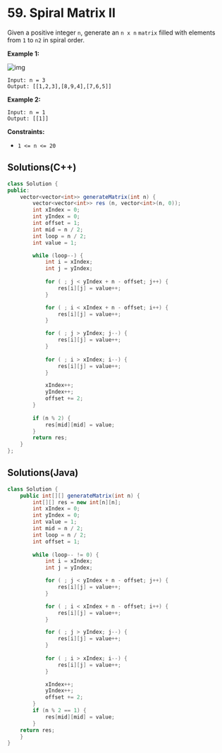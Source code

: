 # 59. Spiral Matrix II

Given a positive integer `n`, generate an `n x n` `matrix` filled with elements from `1` to `n2` in spiral order.

**Example 1:**

![img](https://assets.leetcode.com/uploads/2020/11/13/spiraln.jpg)

```
Input: n = 3
Output: [[1,2,3],[8,9,4],[7,6,5]]
```

**Example 2:**

```
Input: n = 1
Output: [[1]]
```

 

**Constraints:**

- `1 <= n <= 20`



## Solutions(C++)

```java
class Solution {
public:
    vector<vector<int>> generateMatrix(int n) {
        vector<vector<int>> res (n, vector<int>(n, 0));
        int xIndex = 0;
        int yIndex = 0;
        int offset = 1;
        int mid = n / 2;
        int loop = n / 2;
        int value = 1;

        while (loop--) {
            int i = xIndex;
            int j = yIndex;
            
            for ( ; j < yIndex + n - offset; j++) {
                res[i][j] = value++;
            }

            for ( ; i < xIndex + n - offset; i++) {
                res[i][j] = value++;
            }

            for ( ; j > yIndex; j--) {
                res[i][j] = value++;
            }
        
            for ( ; i > xIndex; i--) {
                res[i][j] = value++;
            }

            xIndex++;
            yIndex++;
            offset += 2;
        }
        
        if (n % 2) {
            res[mid][mid] = value;
        }
        return res;
    }
};
```



## Solutions(Java)

```java
class Solution {
    public int[][] generateMatrix(int n) {
        int[][] res = new int[n][n];
        int xIndex = 0;
        int yIndex = 0;
        int value = 1;
        int mid = n / 2;
        int loop = n / 2;
        int offset = 1;
    
        while (loop-- != 0) {
            int i = xIndex;
            int j = yIndex;

            for ( ; j < yIndex + n - offset; j++) {
                res[i][j] = value++;
            }

            for ( ; i < xIndex + n - offset; i++) {
                res[i][j] = value++;
            }

            for ( ; j > yIndex; j--) {
                res[i][j] = value++;
            }
            
            for ( ; i > xIndex; i--) {
                res[i][j] = value++;
            }

            xIndex++;
            yIndex++;
            offset += 2;
        }
        if (n % 2 == 1) {
            res[mid][mid] = value;
        }
    return res;
    }
}
```



